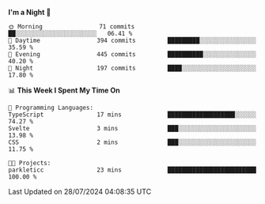 <!--START_SECTION:waka-->
**I'm a Night 🦉** 

```text
🌞 Morning                71 commits          ██░░░░░░░░░░░░░░░░░░░░░░░   06.41 % 
🌆 Daytime                394 commits         █████████░░░░░░░░░░░░░░░░   35.59 % 
🌃 Evening                445 commits         ██████████░░░░░░░░░░░░░░░   40.20 % 
🌙 Night                  197 commits         ████░░░░░░░░░░░░░░░░░░░░░   17.80 % 
```


📊 **This Week I Spent My Time On** 

```text
💬 Programming Languages: 
TypeScript               17 mins             ███████████████████░░░░░░   74.27 % 
Svelte                   3 mins              ███░░░░░░░░░░░░░░░░░░░░░░   13.98 % 
CSS                      2 mins              ███░░░░░░░░░░░░░░░░░░░░░░   11.75 % 

🐱‍💻 Projects: 
parkleticc               23 mins             █████████████████████████   100.00 % 
```


 Last Updated on 28/07/2024 04:08:35 UTC
<!--END_SECTION:waka-->

